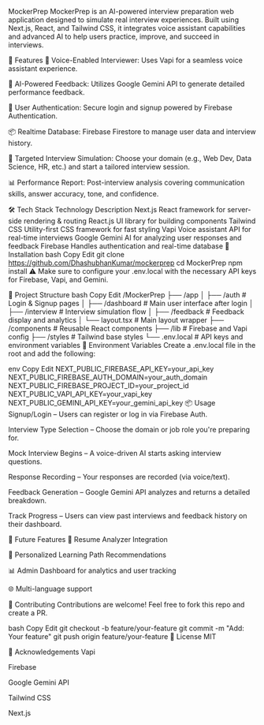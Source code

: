 MockerPrep
MockerPrep is an AI-powered interview preparation web application designed to simulate real interview experiences. Built using Next.js, React, and Tailwind CSS, it integrates voice assistant capabilities and advanced AI to help users practice, improve, and succeed in interviews.

🚀 Features
🎤 Voice-Enabled Interviewer: Uses Vapi for a seamless voice assistant experience.

🧠 AI-Powered Feedback: Utilizes Google Gemini API to generate detailed performance feedback.

🔐 User Authentication: Secure login and signup powered by Firebase Authentication.

📦 Realtime Database: Firebase Firestore to manage user data and interview history.

🎯 Targeted Interview Simulation: Choose your domain (e.g., Web Dev, Data Science, HR, etc.) and start a tailored interview session.

📊 Performance Report: Post-interview analysis covering communication skills, answer accuracy, tone, and confidence.

🛠️ Tech Stack
Technology	Description
Next.js	React framework for server-side rendering & routing
React.js	UI library for building components
Tailwind CSS	Utility-first CSS framework for fast styling
Vapi	Voice assistant API for real-time interviews
Google Gemini	AI for analyzing user responses and feedback
Firebase	Handles authentication and real-time database
🔧 Installation
bash
Copy
Edit
git clone https://github.com/DhashubhanKumar/mockerprep
cd MockerPrep
npm install
⚠️ Make sure to configure your .env.local with the necessary API keys for Firebase, Vapi, and Gemini.

📁 Project Structure
bash
Copy
Edit
/MockerPrep
├── /app
│   ├── /auth         # Login & Signup pages
│   ├── /dashboard    # Main user interface after login
│   ├── /interview    # Interview simulation flow
│   ├── /feedback     # Feedback display and analytics
│   └── layout.tsx    # Main layout wrapper
├── /components       # Reusable React components
├── /lib              # Firebase and Vapi config
├── /styles           # Tailwind base styles
└── .env.local        # API keys and environment variables
🔐 Environment Variables
Create a .env.local file in the root and add the following:

env
Copy
Edit
NEXT_PUBLIC_FIREBASE_API_KEY=your_api_key
NEXT_PUBLIC_FIREBASE_AUTH_DOMAIN=your_auth_domain
NEXT_PUBLIC_FIREBASE_PROJECT_ID=your_project_id
NEXT_PUBLIC_VAPI_API_KEY=your_vapi_key
NEXT_PUBLIC_GEMINI_API_KEY=your_gemini_api_key
📦 Usage
Signup/Login – Users can register or log in via Firebase Auth.

Interview Type Selection – Choose the domain or job role you're preparing for.

Mock Interview Begins – A voice-driven AI starts asking interview questions.

Response Recording – Your responses are recorded (via voice/text).

Feedback Generation – Google Gemini API analyzes and returns a detailed breakdown.

Track Progress – Users can view past interviews and feedback history on their dashboard.

🧪 Future Features
📁 Resume Analyzer Integration

🧠 Personalized Learning Path Recommendations

📊 Admin Dashboard for analytics and user tracking

🌐 Multi-language support

🤝 Contributing
Contributions are welcome! Feel free to fork this repo and create a PR.

bash
Copy
Edit
git checkout -b feature/your-feature
git commit -m "Add: Your feature"
git push origin feature/your-feature
📄 License
MIT

🙌 Acknowledgements
Vapi

Firebase

Google Gemini API

Tailwind CSS

Next.js
